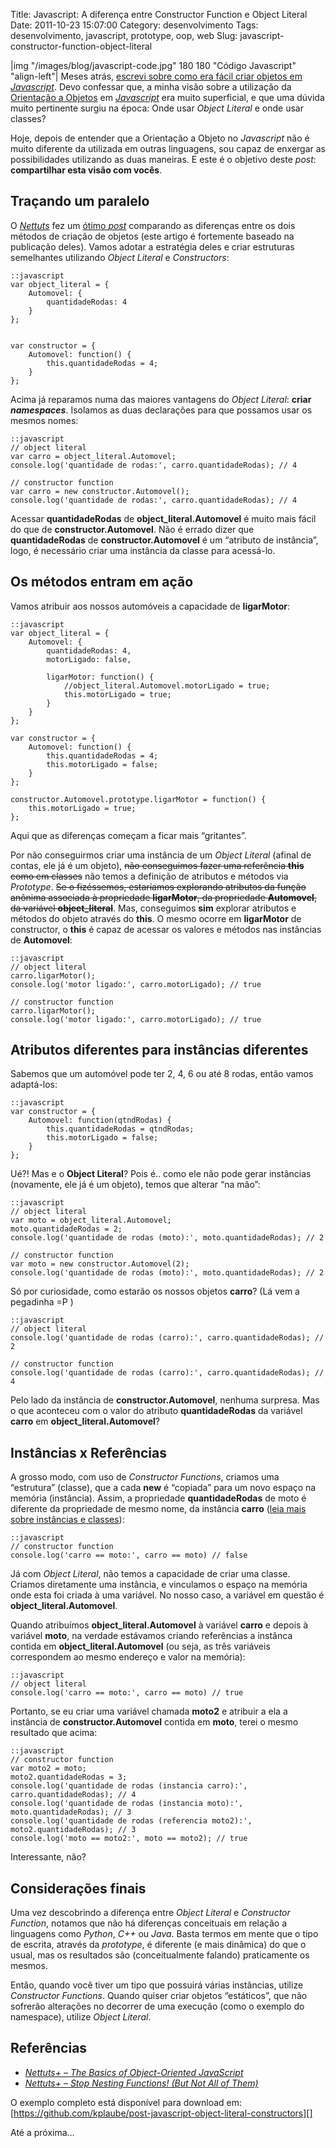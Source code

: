 Title: Javascript: A diferença entre Constructor Function e Object Literal
Date: 2011-10-23 15:07:00
Category: desenvolvimento
Tags: desenvolvimento, javascript, prototype, oop, web
Slug: javascript-constructor-function-object-literal


|img "/images/blog/javascript-code.jpg" 180 180 "Código Javascript" "align-left"|
Meses atrás, [escrevi sobre como era fácil criar objetos em *Javascript*][].
Devo confessar que, a minha visão sobre a utilização da [Orientação a Objetos][]
em [*Javascript*][] era muito superficial, e que uma dúvida muito pertinente
surgiu na época: Onde usar *Object Literal* e onde usar classes?

Hoje, depois de entender que a Orientação a Objeto no *Javascript* não é
muito diferente da utilizada em outras linguagens, sou capaz de enxergar
as possibilidades utilizando as duas maneiras. E este é o objetivo deste
*post*: **compartilhar esta visão com vocês**.

<!-- PELICAN_END_SUMMARY -->


Traçando um paralelo
--------------------

O [*Nettuts*][] fez um [ótimo *post*][] comparando as diferenças entre
os dois métodos de criação de objetos (este artigo é fortemente baseado
na publicação deles). Vamos adotar a estratégia deles e criar estruturas
semelhantes utilizando *Object Literal* e *Constructors*:

    ::javascript
    var object_literal = {
        Automovel: {
            quantidadeRodas: 4
        }
    };
    
    
    var constructor = {
        Automovel: function() {
            this.quantidadeRodas = 4;
        }
    };

Acima já reparamos numa das maiores vantagens do *Object Literal*:
**criar *namespaces***. Isolamos as duas declarações para que possamos
usar os mesmos nomes:

    ::javascript
    // object literal
    var carro = object_literal.Automovel;
    console.log('quantidade de rodas:', carro.quantidadeRodas); // 4
    
    // constructor function
    var carro = new constructor.Automovel();
    console.log('quantidade de rodas:', carro.quantidadeRodas); // 4

Acessar **quantidadeRodas** de **object\_literal.Automovel** é muito
mais fácil do que de **constructor.Automovel**. Não é errado dizer que
**quantidadeRodas** de **constructor.Automovel** é um “atributo de
instância”, logo, é necessário criar uma instância da classe para
acessá-lo.


Os métodos entram em ação
-------------------------

Vamos atribuir aos nossos automóveis a capacidade de **ligarMotor**:

    ::javascript
    var object_literal = {
        Automovel: {
            quantidadeRodas: 4,
            motorLigado: false,

            ligarMotor: function() {
                //object_literal.Automovel.motorLigado = true;
                this.motorLigado = true;
            }
        }
    };
    
    var constructor = {
        Automovel: function() {
            this.quantidadeRodas = 4;
            this.motorLigado = false;
        }
    };
    
    constructor.Automovel.prototype.ligarMotor = function() {
        this.motorLigado = true;
    };

Aqui que as diferenças começam a ficar mais “gritantes”.

Por não conseguirmos criar uma instância de um *Object Literal* (afinal
de contas, ele já é um objeto), ~~não conseguimos fazer uma referência
**this** como em classes~~ não temos a definição de atributos e métodos
via *Prototype*. ~~Se o fizéssemos, estaríamos explorando atributos da
função anônima associada à propriedade **ligarMotor**, da propriedade
**Automovel**, da variável **object\_literal**~~. Mas, conseguimos
**sim** explorar atributos e métodos do objeto através do **this**. O
mesmo ocorre em **ligarMotor** de constructor, o **this** é capaz de
acessar os valores e métodos nas instâncias de **Automovel**:

    ::javascript
    // object literal
    carro.ligarMotor();
    console.log('motor ligado:', carro.motorLigado); // true
    
    // constructor function
    carro.ligarMotor();
    console.log('motor ligado:', carro.motorLigado); // true


Atributos diferentes para instâncias diferentes
-----------------------------------------------

Sabemos que um automóvel pode ter 2, 4, 6 ou até 8 rodas, então vamos
adaptá-los:

    ::javascript
    var constructor = {
        Automovel: function(qtndRodas) {
            this.quantidadeRodas = qtndRodas;
            this.motorLigado = false;
        }
    };

Ué?! Mas e o **Object Literal**? Pois é.. como ele não pode gerar
instâncias (novamente, ele já é um objeto), temos que alterar “na mão”:

    ::javascript
    // object literal
    var moto = object_literal.Automovel;
    moto.quantidadeRodas = 2;
    console.log('quantidade de rodas (moto):', moto.quantidadeRodas); // 2
    
    // constructor function
    var moto = new constructor.Automovel(2);
    console.log('quantidade de rodas (moto):', moto.quantidadeRodas); // 2

Só por curiosidade, como estarão os nossos objetos **carro**? (Lá vem a
pegadinha =P )

    ::javascript
    // object literal
    console.log('quantidade de rodas (carro):', carro.quantidadeRodas); // 2

    // constructor function
    console.log('quantidade de rodas (carro):', carro.quantidadeRodas); // 4

Pelo lado da instância de **constructor.Automovel**, nenhuma surpresa.
Mas o que aconteceu com o valor do atributo **quantidadeRodas** da
variável **carro** em **object\_literal.Automovel**?


Instâncias x Referências
------------------------

A grosso modo, com uso de *Constructor Functions*, criamos uma
“estrutura” (classe), que a cada **new** é “copiada” para um novo espaço
na memória (instância). Assim, a propriedade **quantidadeRodas** de moto
é diferente da propriedade de mesmo nome, da instância **carro** ([leia mais sobre instâncias e classes][]):

    ::javascript
    // constructor function
    console.log('carro == moto:', carro == moto) // false

Já com *Object Literal*, não temos a capacidade de criar uma classe.
Criamos diretamente uma instância, e vinculamos o espaço na memória onde
esta foi criada à uma variável. No nosso caso, a variável em questão é
**object\_literal.Automovel**.

Quando atribuímos **object\_literal.Automovel** à variável **carro** e
depois à variável **moto**, na verdade estávamos criando referências a
instânca contida em **object\_literal.Automovel** (ou seja, as três
variáveis correspondem ao mesmo endereço e valor na memória):

    ::javascript
    // object literal
    console.log('carro == moto:', carro == moto) // true

Portanto, se eu criar uma variável chamada **moto2** e atribuir a ela a
instância de **constructor.Automovel** contida em **moto**, terei o
mesmo resultado que acima:

    ::javascript
    // constructor function
    var moto2 = moto;
    moto2.quantidadeRodas = 3;
    console.log('quantidade de rodas (instancia carro):', carro.quantidadeRodas); // 4
    console.log('quantidade de rodas (instancia moto):', moto.quantidadeRodas); // 3
    console.log('quantidade de rodas (referencia moto2):', moto2.quantidadeRodas); // 3
    console.log('moto == moto2:', moto == moto2); // true

Interessante, não?


Considerações finais
--------------------

Uma vez descobrindo a diferença entre *Object Literal* e *Constructor
Function*, notamos que não há diferenças conceituais em relação a
linguagens como *Python*, *C++* ou *Java*. Basta termos em mente que o
tipo de escrita, através da *prototype*, é diferente (e mais dinâmica)
do que o usual, mas os resultados são (conceitualmente falando)
praticamente os mesmos.

Então, quando você tiver um tipo que possuirá várias instâncias, utilize
*Constructor Functions*. Quando quiser criar objetos “estáticos”, que
não sofrerão alterações no decorrer de uma execução (como o exemplo do
namespace), utilize *Object Literal*.


Referências
-----------

* [*Nettuts+ – The Basics of Object-Oriented JavaScript*][ótimo *post*]
* [*Nettuts+ – Stop Nesting Functions! (But Not All of Them)*][]

O exemplo completo está disponível para download em:
[https://github.com/kplaube/post-javascript-object-literal-constructors][]

Até a próxima…


  [escrevi sobre como era fácil criar objetos em *Javascript*]: {filename}/fazendo-javascript-oo-de-forma-facil.md
    "Fazendo Javascript OO de forma fácil"
  [Orientação a Objetos]: {tag}oop
    "Leia mais sobre OOP"
  [*Javascript*]: {tag}javascript
    "Leia mais sobre Javascript"
  [*Nettuts*]: http://net.tutsplus.com/
    "Não conhece o Nettuts? Não perca tempo!"
  [ótimo *post*]: http://net.tutsplus.com/tutorials/javascript-ajax/the-basics-of-object-oriented-javascript/
    "The Basics of Object-Oriented JavaScript"
  [leia mais sobre instâncias e classes]: http://pt.wikipedia.org/wiki/Inst%C3%A2ncia_(classe)
    "Leia mais sobre instância no Wikipedia"
  [*Nettuts+ – Stop Nesting Functions! (But Not All of Them)*]: http://net.tutsplus.com/tutorials/javascript-ajax/stop-nesting-functions-but-not-all-of-them/
    "Stop Nesting Functions! But Not All of Them"
  [https://github.com/kplaube/post-javascript-object-literal-constructors]: https://github.com/kplaube/post-javascript-object-literal-constructors
    "Veja o exemplo completo no GitHub"
